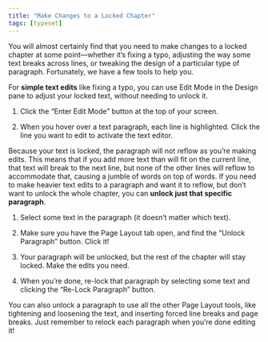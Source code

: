 ```yaml
---
title: "Make Changes to a Locked Chapter"
tags: [typeset]
---
```

 
<html><body><section data-type="chapter" class="hsecchapter" data-hederis-type="hsecchapter" id="locked-changes" data-pi-attrs="id: locked-changes; data-tags: typeset;" role="doc-chapter" data-tags="typeset" data-author-name=" " data-book-title=" " title="Make Changes to a Locked Chapter"><p class="hblkp" data-hederis-type="hblkp" id="pCrsv9jjQ">You will almost certainly find that you need to make changes to a locked chapter at some point&#8212;whether it&#8217;s fixing a typo, adjusting the way some text breaks across lines, or tweaking the design of a particular type of paragraph. Fortunately, we have a few tools to help you.</p><p class="hblkp" data-hederis-type="hblkp" id="ps2ydXyqM">For <strong data-hederis-type="hspanstrong" id="pW83geY99">simple text edits</strong> like fixing a typo, you can use Edit Mode in the Design pane to adjust your locked text, without needing to unlock it. </p><ol class="hwprnumlist" data-hederis-type="hwprnumlist" id="pOGwLx3LI"><li class="hblkoli" data-hederis-type="hblkoli" id="liO0W2onr8"><p class="hblkoli" data-hederis-type="hblklip" id="pe8mBb8jW">Click the &#8220;Enter Edit Mode&#8221; button at the top of your screen.</p></li><li class="hblkoli" data-hederis-type="hblkoli" id="liINzPwcvV"><p class="hblkoli" data-hederis-type="hblklip" id="pep9jyvZ9">When you hover over a text paragraph, each line is highlighted. Click the line you want to edit to activate the text editor.</p></li></ol><p class="hblkp" data-hederis-type="hblkp" id="pmtZAFplr">Because your text is locked, the paragraph will not reflow as you&#8217;re making edits. This means that if you add more text than will fit on the current line, that text will break to the next line, but none of the other lines will reflow to accommodate that, causing a jumble of words on top of words. If you need to make heavier text edits to a paragraph and want it to reflow, but don&#8217;t want to unlock the whole chapter, you can <strong class="hspanstrong" data-hederis-type="hspanstrong" id="ptg6EUWD7">unlock just that specific paragraph</strong>.</p><ol class="hwprnumlist" data-hederis-type="hwprnumlist" id="pinX8Q77C"><li class="hblkoli" data-hederis-type="hblkoli" id="liOkDA5457"><p class="hblkoli" data-hederis-type="hblklip" id="pgVe7GA8U">Select some text in the paragraph (it doesn&#8217;t matter which text).</p></li><li class="hblkoli" data-hederis-type="hblkoli" id="liALpg5e4I"><p class="hblkoli" data-hederis-type="hblklip" id="pcHbLBQFk">Make sure you have the Page Layout tab open, and find the &#8220;Unlock Paragraph&#8221; button. Click it!</p></li><li class="hblkoli" data-hederis-type="hblkoli" id="liq4BIsLqc"><p class="hblkoli" data-hederis-type="hblklip" id="p7k2JFqwe">Your paragraph will be unlocked, but the rest of the chapter will stay locked. Make the edits you need.</p></li><li class="hblkoli" data-hederis-type="hblkoli" id="lieBguNFm1"><p class="hblkoli" data-hederis-type="hblklip" id="pWDfZjVQt">When you&#8217;re done, re-lock that paragraph by selecting some text and clicking the &#8220;Re-Lock Paragraph&#8221; button.</p></li></ol><p class="hblkp" data-hederis-type="hblkp" id="pQQqy89xW">You can also unlock a paragraph to use all the other Page Layout tools, like tightening and loosening the text, and inserting forced line breaks and page breaks. Just remember to relock each paragraph when you&#8217;re done editing it!</p></section></body></html>
